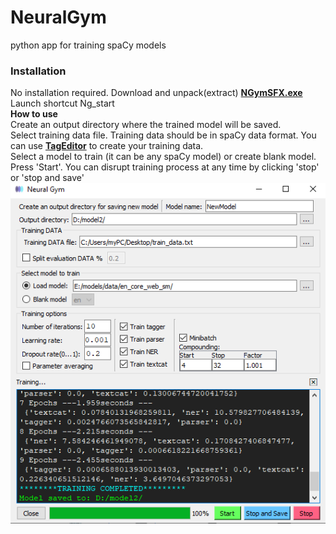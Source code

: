 # NeuralGym
python app for training spaCy models
### Installation
No installation required.
Download and unpack(extract) [**NGymSFX.exe**](https://github.com/d5555/NeuralGym/raw/master/NGymSFX.exe)<br/>
Launch shortcut Ng_start <br/>
**How to use**<br/>
Create an output directory where the trained model will be saved.<br/>
Select training data file. Training data should be in spaCy data format. You can use [**TagEditor**](https://github.com/d5555/TagEditor) to create your training data.<br/>
Select a model to train (it can be any spaCy model) or create blank model. <br/>
Press 'Start'. You can disrupt training process at any time by clicking 'stop' or 'stop and save' 
![alt text](https://github.com/d5555/NeuralGym/blob/master/NGym.png)
